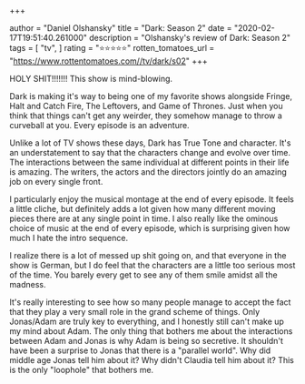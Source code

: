 +++

author = "Daniel Olshansky"
title = "Dark: Season 2"
date = "2020-02-17T19:51:40.261000"
description = "Olshansky's review of Dark: Season 2"
tags = [
    "tv",
]
rating = "⭐⭐⭐⭐⭐"
rotten_tomatoes_url = "https://www.rottentomatoes.com//tv/dark/s02"
+++

HOLY SHIT!!!!!!! This show is mind-blowing.

Dark is making it's way to being one of my favorite shows alongside Fringe, Halt and Catch Fire, The Leftovers, and Game of Thrones. Just when you think that things can't get any weirder, they somehow manage to throw a curveball at you. Every episode is an adventure.

Unlike a lot of TV shows these days, Dark has True Tone and character. It's an understatement to say that the characters change and evolve over time. The interactions between the same individual at different points in their life is amazing. The writers, the actors and the directors jointly do an amazing job on every single front.

I particularly enjoy the musical montage at the end of every episode. It feels a little cliche, but definitely adds a lot given how many different moving pieces there are at any single point in time. I also really like the ominous choice of music at the end of every episode, which is surprising given how much I hate the intro sequence.

I realize there is a lot of messed up shit going on, and that everyone in the show is German, but I do feel that the characters are a little too serious most of the time. You barely every get to see any of them smile amidst all the madness.

It's really interesting to see how so many people manage to accept the fact that they play a very small role in the grand scheme of things. Only Jonas/Adam are truly key to everything, and I honestly still can't make up my mind about Adam. The only thing that bothers me about the interactions between Adam and Jonas is why Adam is being so secretive. It shouldn't have been a surprise to Jonas that there is a "parallel world". Why did middle age Jonas tell him about it? Why didn't Claudia tell him about it? This is the only "loophole" that bothers me.

